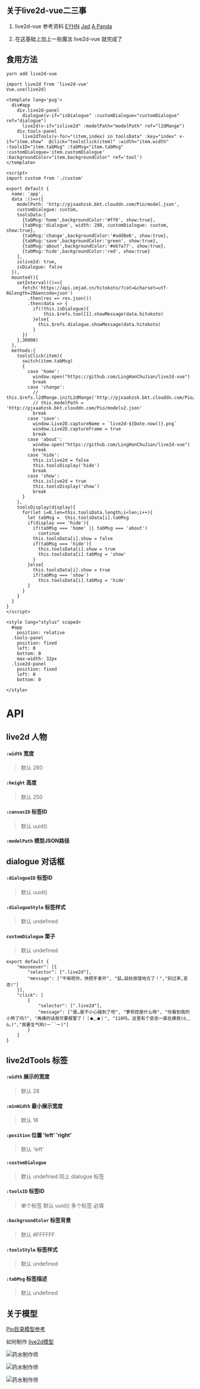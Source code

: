 ## 关于live2d-vue二三事

1. live2d-vue 参考资料 [EYHN](https://github.com/EYHN/hexo-helper-live2d) [Jad](https://github.com/journey-ad/live2d_src) [A Panda](https://blog.imalan.cn/archives/95/)

2. 在这基础上加上一些魔法 live2d-vue 就完成了

## 食用方法
```
yarn add live2d-vue
```
```
import live2d from 'live2d-vue'
Vue.use(live2d)
```
```
<template lang='pug'>
  div#app
    div.live2d-panel
      dialogue(v-if="isDialogue" :customDialogue="customDialogue" ref="dialogue")
      live2d(v-if="islive2d" :modelPath="modelPath" ref="l2dMange")
    div.tools-panel
      live2dTools(v-for="(item,index) in toolsData" :key="index" v-if="item.show"  @click="toolsClick(item)" :width="item.width" :toolsID="item.tabMsg" :tabMsg="item.tabMsg" :customDialogue='item.customDialogue' :backgroundColor="item.backgroundColor" ref='tool')
</template>

<script>
import custom from './custom'

export default {
  name: 'app',
  data :()=>({
    modelPath: 'http://pjxaahzsk.bkt.clouddn.com/Pio/model.json',
    customDialogue: custom,
    toolsData:[
      {tabMsg:'home',backgroundColor:'#ff0', show:true},
      {tabMsg:'dialogue', width: 280, customDialogue: custom, show:true},
      {tabMsg:'change',backgroundColor:'#add8e6', show:true},
      {tabMsg:'save',backgroundColor:'green', show:true},
      {tabMsg:'about',backgroundColor:'#eb7a77', show:true},
      {tabMsg:'hide',backgroundColor:'red', show:true}
    ],
    islive2d: true,
    isDialogue: false
  }),
  mounted(){
    setInterval(()=>{
      fetch('https://api.imjad.cn/hitokoto/?cat=&charset=utf-8&length=28&encode=json')
        .then(res => res.json())
        .then(data => {
          if(!this.isDialogue){
              this.$refs.tool[1].showMessage(data.hitokoto)
          }else{
            this.$refs.dialogue.showMessage(data.hitokoto)
          }
      })
    },30000)
  },
  methods:{
    toolsClick(item){
      switch(item.tabMsg)
      {
        case 'home': 
          window.open("https://github.com/LingHanChuJian/live2d-vue")
          break
        case 'change':
          // this.$refs.l2dMange.initL2dMange('http://pjxaahzsk.bkt.clouddn.com/Pio/modelv2.json')
          // this.modelPath = 'http://pjxaahzsk.bkt.clouddn.com/Pio/modelv2.json'
          break
        case 'save':
          window.Live2D.captureName = `live2d-${Date.now()}.png` 
          window.Live2D.captureFrame = true
          break
        case 'about': 
          window.open("https://github.com/LingHanChuJian/live2d-vue")
          break
        case 'hide': 
          this.islive2d = false
          this.toolsDisplay('hide')
          break
        case 'show':
          this.islive2d = true
          this.toolsDisplay('show')
          break
      }
    },
    toolsDisplay(display){
      for(let i=0,len=this.toolsData.length;i<len;i++){
        let tabMsg =  this.toolsData[i].tabMsg
        if(display === 'hide'){
          if(tabMsg === 'home' || tabMsg === 'about')
            continue
          this.toolsData[i].show = false
          if(tabMsg === 'hide'){
            this.toolsData[i].show = true
            this.toolsData[i].tabMsg = 'show'
          }
        }else{
          this.toolsData[i].show = true
          if(tabMsg === 'show')
            this.toolsData[i].tabMsg = 'hide'
        }
      }
    }
  }
}
</script>

<style lang="stylus" scoped>
  #app
    position: relative
  .tools-panel
    position: fixed
    left: 0
    bottom: 0
    max-width: 32px
  .live2d-panel
    position: fixed
    left: 0
    bottom: 0
   
</style>

```
# API
## live2d 人物

#### `:width` 宽度  
> 默认  280

#### `:height`  高度 
> 默认  250  

#### `:canvasID`  标签ID 
> 默认 uuid()  

#### `:modelPath`  模型JSON路径

## dialogue 对话框

#### `:dialogueID` 标签ID
> 默认 uuid()

#### `:dialogueStyle` 标签样式
>默认 undefined

#### `customDialogue` 栗子
>默认 undefined
```
export default {
    "mouseover": [{
        "selector": [".live2d"],
        "message": ["干嘛呢你，快把手拿开", "鼠…鼠标放错地方了！","别过来,变态!"]
    }],
    "click": [
        {
            "selector": [".live2d"],
            "message": ["是…是不小心碰到了吧", "萝莉控是什么呀", "你看到我的小熊了吗?", "再摸的话我可要报警了！⌇●﹏●⌇", "110吗，这里有个变态一直在摸我(ó﹏ò｡)","我要生气哟(ー`´ー)"]
        }
    ]
}
```

## live2dTools 标签

#### `:width` 展示的宽度
>默认 28

#### `:minWidth` 最小展示宽度
>默认 18

#### `:position` 位置 'left' 'right'
>默认 'left'

#### `:customDialogue` 
>默认 undefined  同上 dialogue 标签

#### `:toolsID` 标签ID
>单个标签 默认 uuid() 多个标签 必填

#### `:backgroundColor` 标签背景
>默认 #FFFFFF

#### `:toolsStyle` 标签样式
>默认 undefined

#### `:tabMsg` 标签描述
>默认 undefined

## 关于模型

[Pio目录模型参考](https://github.com/LingHanChuJian/live2d-vue/tree/master/Pio)

如何制作 [live2d模型](https://imjad.cn/archives/lab/add-dynamic-poster-girl-with-live2d-to-your-blog-02)

![药水制作师](https://raw.githubusercontent.com/LingHanChuJian/live2d-vue/master/public/live2d.png)

![药水制作师](https://raw.githubusercontent.com/LingHanChuJian/live2d-vue/master/public/live2d-1.png)

![药水制作师](https://raw.githubusercontent.com/LingHanChuJian/live2d-vue/master/public/live2d-2.png)
